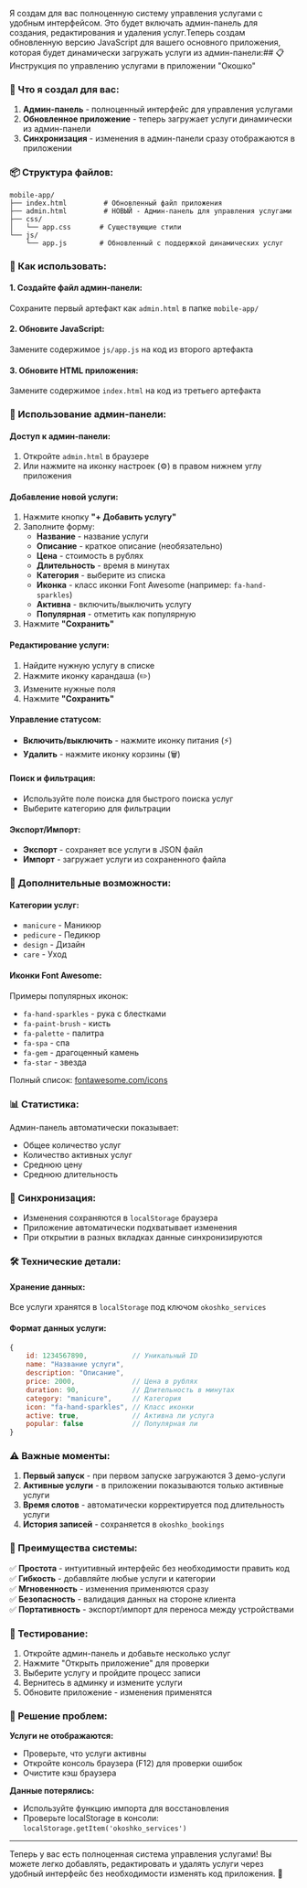 Я создам для вас полноценную систему управления услугами с удобным интерфейсом. Это будет включать админ-панель для создания, редактирования и удаления услуг.Теперь создам обновленную версию JavaScript для вашего основного приложения, которая будет динамически загружать услуги из админ-панели:## 📋 Инструкция по управлению услугами в приложении "Окошко"

### 🎯 Что я создал для вас:

1. **Админ-панель** - полноценный интерфейс для управления услугами
2. **Обновленное приложение** - теперь загружает услуги динамически из админ-панели
3. **Синхронизация** - изменения в админ-панели сразу отображаются в приложении

### 📦 Структура файлов:

```
mobile-app/
├── index.html         # Обновленный файл приложения
├── admin.html         # НОВЫЙ - Админ-панель для управления услугами
├── css/
│   └── app.css       # Существующие стили
└── js/
    └── app.js        # Обновленный с поддержкой динамических услуг
```

### 🚀 Как использовать:

#### **1. Создайте файл админ-панели:**
Сохраните первый артефакт как `admin.html` в папке `mobile-app/`

#### **2. Обновите JavaScript:**
Замените содержимое `js/app.js` на код из второго артефакта

#### **3. Обновите HTML приложения:**
Замените содержимое `index.html` на код из третьего артефакта

### 💼 Использование админ-панели:

#### **Доступ к админ-панели:**
1. Откройте `admin.html` в браузере
2. Или нажмите на иконку настроек (⚙️) в правом нижнем углу приложения

#### **Добавление новой услуги:**
1. Нажмите кнопку **"+ Добавить услугу"**
2. Заполните форму:
   - **Название** - название услуги
   - **Описание** - краткое описание (необязательно)
   - **Цена** - стоимость в рублях
   - **Длительность** - время в минутах
   - **Категория** - выберите из списка
   - **Иконка** - класс иконки Font Awesome (например: `fa-hand-sparkles`)
   - **Активна** - включить/выключить услугу
   - **Популярная** - отметить как популярную
3. Нажмите **"Сохранить"**

#### **Редактирование услуги:**
1. Найдите нужную услугу в списке
2. Нажмите иконку карандаша (✏️)
3. Измените нужные поля
4. Нажмите **"Сохранить"**

#### **Управление статусом:**
- **Включить/выключить** - нажмите иконку питания (⚡)
- **Удалить** - нажмите иконку корзины (🗑️)

#### **Поиск и фильтрация:**
- Используйте поле поиска для быстрого поиска услуг
- Выберите категорию для фильтрации

#### **Экспорт/Импорт:**
- **Экспорт** - сохраняет все услуги в JSON файл
- **Импорт** - загружает услуги из сохраненного файла

### 🎨 Дополнительные возможности:

#### **Категории услуг:**
- `manicure` - Маникюр
- `pedicure` - Педикюр
- `design` - Дизайн
- `care` - Уход

#### **Иконки Font Awesome:**
Примеры популярных иконок:
- `fa-hand-sparkles` - рука с блестками
- `fa-paint-brush` - кисть
- `fa-palette` - палитра
- `fa-spa` - спа
- `fa-gem` - драгоценный камень
- `fa-star` - звезда

Полный список: [fontawesome.com/icons](https://fontawesome.com/icons)

### 📊 Статистика:
Админ-панель автоматически показывает:
- Общее количество услуг
- Количество активных услуг
- Среднюю цену
- Среднюю длительность

### 🔄 Синхронизация:
- Изменения сохраняются в `localStorage` браузера
- Приложение автоматически подхватывает изменения
- При открытии в разных вкладках данные синхронизируются

### 🛠️ Технические детали:

#### **Хранение данных:**
Все услуги хранятся в `localStorage` под ключом `okoshko_services`

#### **Формат данных услуги:**
```javascript
{
    id: 1234567890,           // Уникальный ID
    name: "Название услуги",
    description: "Описание",
    price: 2000,              // Цена в рублях
    duration: 90,             // Длительность в минутах
    category: "manicure",     // Категория
    icon: "fa-hand-sparkles", // Класс иконки
    active: true,             // Активна ли услуга
    popular: false            // Популярная ли
}
```

### ⚠️ Важные моменты:

1. **Первый запуск** - при первом запуске загружаются 3 демо-услуги
2. **Активные услуги** - в приложении показываются только активные услуги
3. **Время слотов** - автоматически корректируется под длительность услуги
4. **История записей** - сохраняется в `okoshko_bookings`

### 🎯 Преимущества системы:

✅ **Простота** - интуитивный интерфейс без необходимости править код  
✅ **Гибкость** - добавляйте любые услуги и категории  
✅ **Мгновенность** - изменения применяются сразу  
✅ **Безопасность** - валидация данных на стороне клиента  
✅ **Портативность** - экспорт/импорт для переноса между устройствами  

### 📱 Тестирование:

1. Откройте админ-панель и добавьте несколько услуг
2. Нажмите "Открыть приложение" для проверки
3. Выберите услугу и пройдите процесс записи
4. Вернитесь в админку и измените услуги
5. Обновите приложение - изменения применятся

### 🚨 Решение проблем:

**Услуги не отображаются:**
- Проверьте, что услуги активны
- Откройте консоль браузера (F12) для проверки ошибок
- Очистите кэш браузера

**Данные потерялись:**
- Используйте функцию импорта для восстановления
- Проверьте localStorage в консоли: `localStorage.getItem('okoshko_services')`

---

Теперь у вас есть полноценная система управления услугами! Вы можете легко добавлять, редактировать и удалять услуги через удобный интерфейс без необходимости изменять код приложения. 🎉